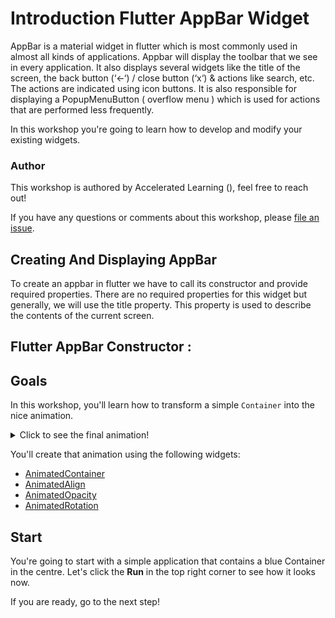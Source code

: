 # Introduction Flutter AppBar Widget

AppBar is a material widget in flutter which is most commonly used in almost all kinds of applications. Appbar will display the toolbar that we see in every application. It also displays several widgets like the title of the screen, the back button (‘<-‘) / close button (‘x‘) & actions like search, etc. The actions are indicated using icon buttons. It is also responsible for displaying a PopupMenuButton ( overflow menu ) which is used for actions that are performed less frequently.

In this workshop you're going to learn how to develop and modify your existing widgets.

### Author

This workshop is authored by Accelerated Learning ([](https://doc-tools.org)), feel free to reach out!

If you have any questions or comments about this workshop, please [file an issue](https://github.com/iwilfried/flutter_animations_workshop/issues/new).


## Creating And Displaying AppBar
To create an appbar in flutter we have to call its constructor and provide required properties. There are no required properties for this widget but generally, we will use the title property. This property is used to describe the contents of the current screen.

## Flutter AppBar Constructor :

## Goals

In this workshop, you'll learn how to transform a simple `Container` into the
nice animation.

<details>
  <summary>Click to see the final animation!</summary>

![Final effect](https://github.com/pszklarska/flutter_animations_workshop/raw/main/assets/screen05.gif?raw=true)

</details>

You'll create that animation using the following widgets:

- [AnimatedContainer](https://api.flutter.dev/flutter/widgets/AnimatedContainer-class.html)
- [AnimatedAlign](https://api.flutter.dev/flutter/widgets/AnimatedAlign-class.html)
- [AnimatedOpacity](https://api.flutter.dev/flutter/widgets/AnimatedOpacity-class.html)
- [AnimatedRotation](https://api.flutter.dev/flutter/widgets/AnimatedRotation-class.html)

## Start

You're going to start with a simple application that contains a blue Container
in the centre. Let's click the **Run** in the top right corner to see how it
looks now.

If you are ready, go to the next step!

<img alt="Google Analytics" src="https://www.google-analytics.com/collect?v=1&cid=1&t=pageview&ec=workshop&ea=open&dp=blob/main/intro/instructions.md&dt=/intro&tid=UA-226934227-1" style="width: 1px; height: 1px"/>
